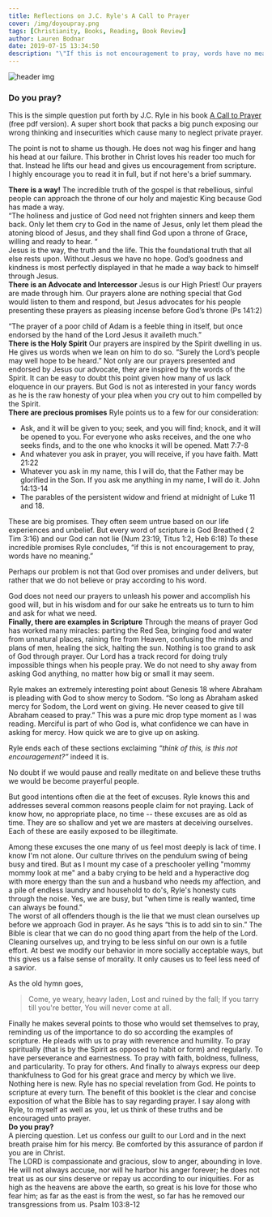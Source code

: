 ```yaml
---
title: Reflections on J.C. Ryle's A Call to Prayer
cover: /img/doyoupray.png
tags: [Christianity, Books, Reading, Book Review]
author: Lauren Bodnar
date: 2019-07-15 13:34:50
description: "\"If this is not encouragement to pray, words have no meaning\" - Ryle shepherds us towards the good news of the gospel while exposing why many neglect prayer. I say along with Ryle, to myself as well as you, let us think of these truths and be encouraged unto prayer."
---
```

![header img](/img/doyoupray.png)

### Do you pray? </br>

This is the simple question put forth by J.C. Ryle in his book [A Call to Prayer](https://chapellibrary.org:8443/pdf/books/ctpr.pdf) (free pdf version). A super short book that packs a big punch exposing our wrong thinking and insecurities which cause many to neglect private prayer. </br>

The point is not to shame us though. He does not wag his finger and hang his head at our failure. This brother in Christ loves his reader too much for that. Instead he lifts our head and gives us encouragement from scripture. </br>
I highly encourage you to read it in full, but if not here's a brief summary.
</br>

**There is a way!**
The incredible truth of the gospel is that rebellious, sinful people can approach the throne of our holy and majestic King because God has made a way. </br>
“The holiness and justice of God need not frighten sinners and keep them back. Only let them cry to God in the name of Jesus, only let them plead the atoning blood of Jesus, and they shall find God upon a throne of Grace, willing and ready to hear. “ </br>
Jesus is the way, the truth and the life. This the foundational truth that all else rests upon. Without Jesus we have no hope. God’s goodness and kindness is most perfectly displayed in that he made a way back to himself through Jesus.
</br>
**There is an Advocate and Intercessor**
Jesus is our High Priest! Our prayers are made through him. Our prayers alone are nothing special that God would listen to them and respond, but Jesus advocates for his people presenting these prayers as pleasing incense before God’s throne (Ps 141:2)

 “The prayer of a poor child of Adam is a feeble thing in itself, but once endorsed by the hand of the Lord Jesus it availeth much.”
</br>
**There is the Holy Spirit**
Our prayers are inspired by the Spirit dwelling in us. He gives us words when we lean on him to do so. “Surely the Lord’s people may well hope to be heard.” Not only are our prayers presented and endorsed by Jesus our advocate, they are inspired by the words of the Spirit. It can be easy to doubt this point given how many of us lack eloquence in our prayers. But God is not as interested in your fancy words as he is the raw honesty of your plea when you cry out to him compelled by the Spirit.
</br>
**There are precious promises**
Ryle points us to a few for our consideration:
* Ask, and it will be given to you; seek, and you will find; knock, and it will be opened to you. For everyone who asks receives, and the one who seeks finds, and to the one who knocks it will be opened. Matt 7:7-8 </br>
* And whatever you ask in prayer, you will receive, if you have faith. Matt 21:22 </br>
* Whatever you ask in my name, this I will do, that the Father may be glorified in the Son. If you ask me anything in my name, I will do it. John 14:13-14 </br>
* The parables of the persistent widow and friend at midnight of Luke 11 and 18.</br>

These are big promises. They often seem untrue based on our life experiences and unbelief. But every word of scripture is God Breathed ( 2 Tim 3:16) and our God can not lie (Num 23:19, Titus 1:2, Heb 6:18) To these incredible promises Ryle concludes, “if this is not encouragement to pray, words have no meaning.” </br>

Perhaps our problem is not that God over promises and under delivers, but rather that we do not believe or pray according to his word. </br>

God does not need our prayers to unleash his power and accomplish his good will, but in his wisdom and for our sake he entreats us to turn to him and ask for what we need.
</br>
**Finally, there are examples in Scripture**
Through the means of prayer God has worked many miracles: parting the Red Sea, bringing food and water from unnatural places, raining fire from Heaven, confusing the minds and plans of men, healing the sick, halting the sun. Nothing is too grand to ask of God through prayer. Our Lord has a track record for doing truly impossible things when his people pray. We do not need to shy away from asking God anything, no matter how big or small it may seem. </br>

Ryle makes an extremely interesting point about Genesis 18 where Abraham is pleading with God to show mercy to Sodom. “So long as Abraham asked mercy for Sodom, the Lord went on giving. He never ceased to give till Abraham ceased to pray.” This was a pure mic drop type moment as I was reading. Merciful is part of who God is, what confidence we can have in asking for mercy. How quick we are to give up on asking. </br>

Ryle ends each of these sections exclaiming *“think of this, is this not encouragement?”* indeed it is.
</br>

No doubt if we would pause and really meditate on and believe these truths we would be become prayerful people. </br>

But good intentions often die at the feet of excuses. Ryle knows this and addresses several common reasons people claim for not praying. Lack of know how, no appropriate place, no time -- these excuses are as old as time. They are so shallow and yet we are masters at deceiving ourselves. Each of these are easily exposed to be illegitimate. </br>

Among these excuses the one many of us feel most deeply is lack of time. I know I'm not alone. Our culture thrives on the pendulum swing of being busy and tired. But as I mount my case of a preschooler yelling "mommy mommy look at me" and a baby crying to be held and a hyperactive dog with more energy than the sun and a husband who needs my affection, and a pile of endless laundry and household to do's, Ryle's honesty cuts through the noise. Yes, we are busy, but "when time is really wanted, time can always be found."
</br>
The worst of all offenders though is the lie that we must clean ourselves up before we approach God in prayer. As he says “this is to add sin to sin.” The Bible is clear that we can do no good thing apart from the help of the Lord. Cleaning ourselves up, and trying to be less sinful on our own is a futile effort. At best we modify our behavior in more socially acceptable ways, but this gives us a false sense of morality. It only causes us to feel less need of a savior. </br>

As the old hymn goes,
> Come, ye weary, heavy laden,
    Lost and ruined by the fall;
    If you tarry till you're better,
    You will never come at all. </br>

Finally he makes several points to those who would set themselves to pray, reminding us of the importance to do so according the examples of scripture. He pleads with us to pray with reverence and humility. To pray spiritually (that is by the Spirit as opposed to habit or form) and regularly. To have perseverance and earnestness. To pray with faith, boldness, fullness, and particularity. To pray for others. And finally to always express our deep thankfulness to God for his great grace and mercy by which we live.
Nothing here is new. Ryle has no special revelation from God. He points to scripture at every turn. The benefit of this booklet is the clear and concise exposition of what the Bible has to say regarding prayer. I say along with Ryle, to myself as well as you, let us think of these truths and be encouraged unto prayer.
</br>
**Do you pray?**
</br>
A piercing question. Let us confess our guilt to our Lord and in the next breath praise him for his mercy. Be comforted by this assurance of pardon if you are in Christ. </br>
The LORD is compassionate and gracious, slow to anger, abounding in love. He will not always accuse, nor will he harbor his anger forever; he does not treat us as our sins deserve or repay us according to our iniquities. For as high as the heavens are above the earth, so great is his love for those who fear him; as far as the east is from the west, so far has he removed our transgressions from us. Psalm 103:8-12
